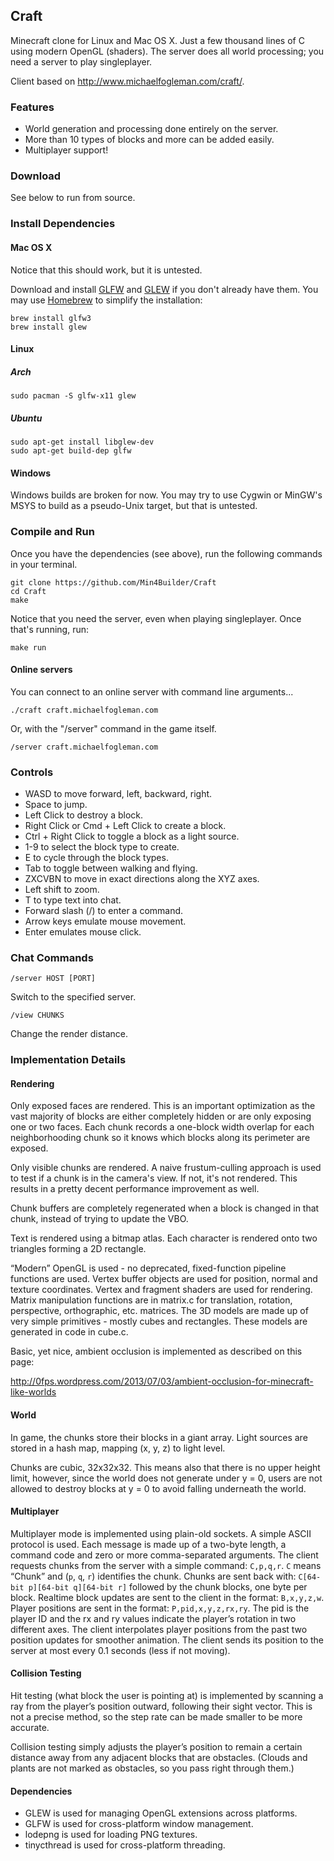 ## Craft

Minecraft clone for Linux and Mac OS X. Just a few thousand lines of C using
modern OpenGL (shaders). The server does all world processing; you need a
server to play singleplayer.

Client based on http://www.michaelfogleman.com/craft/.

### Features

* World generation and processing done entirely on the server.
* More than 10 types of blocks and more can be added easily.
* Multiplayer support!

### Download

See below to run from source.

### Install Dependencies

#### Mac OS X

Notice that this should work, but it is untested.

Download and install [GLFW](http://www.glfw.org) and
[GLEW](http://glew.sourceforge.net) if you don't already have them. You may use
[Homebrew](http://brew.sh) to simplify the installation:

    brew install glfw3 
    brew install glew 

#### Linux
##### Arch

    sudo pacman -S glfw-x11 glew

##### Ubuntu

    sudo apt-get install libglew-dev
    sudo apt-get build-dep glfw

#### Windows

Windows builds are broken for now. You may try to use Cygwin or MinGW's MSYS to
build as a pseudo-Unix target, but that is untested.

### Compile and Run

Once you have the dependencies (see above), run the following commands in your
terminal.

    git clone https://github.com/Min4Builder/Craft
    cd Craft
    make

Notice that you need the server, even when playing singleplayer. Once that's
running, run:

    make run

#### Online servers

You can connect to an online server with command line arguments...

    ./craft craft.michaelfogleman.com

Or, with the "/server" command in the game itself.

    /server craft.michaelfogleman.com

### Controls

- WASD to move forward, left, backward, right.
- Space to jump.
- Left Click to destroy a block.
- Right Click or Cmd + Left Click to create a block.
- Ctrl + Right Click to toggle a block as a light source.
- 1-9 to select the block type to create.
- E to cycle through the block types.
- Tab to toggle between walking and flying.
- ZXCVBN to move in exact directions along the XYZ axes.
- Left shift to zoom.
- T to type text into chat.
- Forward slash (/) to enter a command.
- Arrow keys emulate mouse movement.
- Enter emulates mouse click.

### Chat Commands

    /server HOST [PORT]

Switch to the specified server.

    /view CHUNKS

Change the render distance.

### Implementation Details

#### Rendering

Only exposed faces are rendered. This is an important optimization as the vast
majority of blocks are either completely hidden or are only exposing one or two
faces. Each chunk records a one-block width overlap for each neighborhooding
chunk so it knows which blocks along its perimeter are exposed.

Only visible chunks are rendered. A naive frustum-culling approach is used to
test if a chunk is in the camera's view. If not, it's not rendered. This
results in a pretty decent performance improvement as well.

Chunk buffers are completely regenerated when a block is changed in that chunk,
instead of trying to update the VBO.

Text is rendered using a bitmap atlas. Each character is rendered onto two
triangles forming a 2D rectangle.

“Modern” OpenGL is used - no deprecated, fixed-function pipeline functions are
used. Vertex buffer objects are used for position, normal and texture
coordinates. Vertex and fragment shaders are used for rendering. Matrix
manipulation functions are in matrix.c for translation, rotation, perspective,
orthographic, etc. matrices. The 3D models are made up of very simple
primitives - mostly cubes and rectangles. These models are generated in code in
cube.c.

Basic, yet nice, ambient occlusion is implemented as described on this page:

http://0fps.wordpress.com/2013/07/03/ambient-occlusion-for-minecraft-like-worlds

#### World

In game, the chunks store their blocks in a giant array. Light sources are stored
in a hash map, mapping (x, y, z) to light level.

Chunks are cubic, 32x32x32. This means also that there is no upper height limit,
however, since the world does not generate under y = 0, users are not allowed to
destroy blocks at y = 0 to avoid falling underneath the world.

#### Multiplayer

Multiplayer mode is implemented using plain-old sockets. A simple ASCII protocol
is used. Each message is made up of a two-byte length, a command code and zero
or more comma-separated arguments. The client requests chunks from the server
with a simple command: `C,p,q,r`. `C` means “Chunk” and (`p`, `q`, `r`) identifies
the chunk. Chunks are sent back with: `C[64-bit p][64-bit q][64-bit r]` followed
by the chunk blocks, one byte per block. Realtime block updates are sent to the
client in the format: `B,x,y,z,w`. Player positions are sent in the format:
`P,pid,x,y,z,rx,ry`. The pid is the player ID and the rx and ry values indicate
the player’s rotation in two different axes. The client interpolates player
positions from the past two position updates for smoother animation. The client
sends its position to the server at most every 0.1 seconds (less if not moving).

#### Collision Testing

Hit testing (what block the user is pointing at) is implemented by scanning a
ray from the player’s position outward, following their sight vector. This is
not a precise method, so the step rate can be made smaller to be more accurate.

Collision testing simply adjusts the player’s position to remain a certain
distance away from any adjacent blocks that are obstacles. (Clouds and plants
are not marked as obstacles, so you pass right through them.)

#### Dependencies

 * GLEW is used for managing OpenGL extensions across platforms.
 * GLFW is used for cross-platform window management.
 * lodepng is used for loading PNG textures.
 * tinycthread is used for cross-platform threading.

